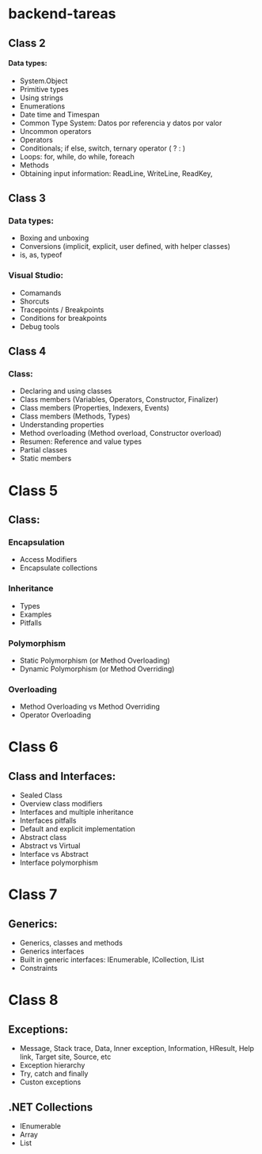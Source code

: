 # backend-tareas

## Class 2

#### Data types: 
- System.Object
- Primitive types
- Using strings
- Enumerations
- Date time and Timespan
- Common Type System: Datos por referencia y datos por valor 
- Uncommon operators
- Operators
- Conditionals; if else, switch, ternary operator ( ? : )
- Loops: for, while, do while, foreach
- Methods
- Obtaining input information: ReadLine, WriteLine, ReadKey, 


## Class 3

### Data types: 
- Boxing and unboxing
- Conversions (implicit, explicit, user defined, with helper classes)
- is, as, typeof

### Visual Studio: 
- Comamands
- Shorcuts
- Tracepoints / Breakpoints
- Conditions for breakpoints
- Debug tools


## Class 4

### Class: 
- Declaring and using classes
- Class members (Variables, Operators, Constructor, Finalizer)
- Class members (Properties, Indexers, Events)
- Class members (Methods, Types)
- Understanding properties
- Method overloading (Method overload, Constructor overload)
- Resumen: Reference and value types
- Partial classes
- Static members


# Class 5

## Class:

### Encapsulation
- Access Modifiers
- Encapsulate collections

### Inheritance
- Types
- Examples
- Pitfalls

### Polymorphism
- Static Polymorphism (or Method Overloading)
- Dynamic Polymorphism (or Method Overriding)

### Overloading
- Method Overloading vs Method Overriding
- Operator Overloading

# Class 6

## Class and Interfaces:
- Sealed Class
- Overview class modifiers
- Interfaces and multiple inheritance
- Interfaces pitfalls
- Default and explicit implementation
- Abstract class
- Abstract vs Virtual
- Interface vs Abstract
- Interface polymorphism

# Class 7

## Generics:
- Generics, classes and methods
- Generics interfaces
- Built in generic interfaces: IEnumerable, ICollection, IList
- Constraints

# Class 8

## Exceptions:
- Message, Stack trace, Data, Inner exception, Information, HResult, Help link, Target site, Source, etc
- Exception hierarchy
- Try, catch and finally
- Custon exceptions

## .NET Collections
- IEnumerable
- Array
- List